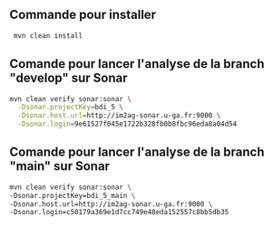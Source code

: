 
## Commande pour installer
```bash
 mvn clean install
```

## Comande pour lancer l'analyse de la branch "develop" sur Sonar

```bash
mvn clean verify sonar:sonar \
  -Dsonar.projectKey=bdi_5 \
  -Dsonar.host.url=http://im2ag-sonar.u-ga.fr:9000 \
  -Dsonar.login=9e61527f045e1722b328fb0b8fbc96eda8a04d54
```

## Comande pour lancer l'analyse de la branch "main" sur Sonar
```bash
mvn clean verify sonar:sonar \
-Dsonar.projectKey=bdi_5_main \
-Dsonar.host.url=http://im2ag-sonar.u-ga.fr:9000 \
-Dsonar.login=c50179a369e1d7cc749e48eda152557c8bb5db35
```